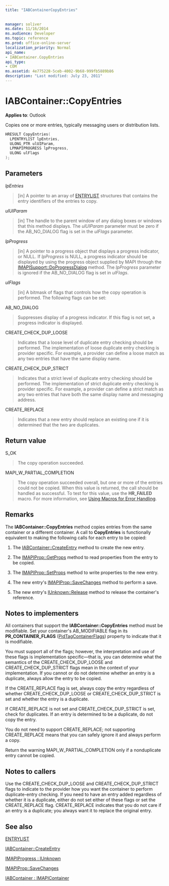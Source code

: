```yaml
---
title: "IABContainerCopyEntries"
 
 
manager: soliver
ms.date: 11/16/2014
ms.audience: Developer
ms.topic: reference
ms.prod: office-online-server
localization_priority: Normal
api_name:
- IABContainer.CopyEntries
api_type:
- COM
ms.assetid: 4e775228-5ceb-4002-9b68-999fb5889b86
description: "Last modified: July 23, 2011"
---
```


# IABContainer::CopyEntries

  
  
**Applies to**: Outlook 
  
Copies one or more entries, typically messaging users or distribution lists.
  
```cpp
HRESULT CopyEntries(
  LPENTRYLIST lpEntries,
  ULONG_PTR ulUIParam,
  LPMAPIPROGRESS lpProgress,
  ULONG ulFlags
);
```

## Parameters

 _lpEntries_
  
> [in] A pointer to an array of [ENTRYLIST](entrylist.md) structures that contains the entry identifiers of the entries to copy. 
    
 _ulUIParam_
  
> [in] The handle to the parent window of any dialog boxes or windows that this method displays. The  _ulUIParam_ parameter must be zero if the AB_NO_DIALOG flag is set in the  _ulFlags_ parameter. 
    
 _lpProgress_
  
> [in] A pointer to a progress object that displays a progress indicator, or NULL. If  _lpProgress_ is NULL, a progress indicator should be displayed by using the progress object supplied by MAPI through the [IMAPISupport::DoProgressDialog](imapisupport-doprogressdialog.md) method. The  _lpProgress_ parameter is ignored if the AB_NO_DIALOG flag is set in  _ulFlags_.
    
 _ulFlags_
  
> [in] A bitmask of flags that controls how the copy operation is performed. The following flags can be set:
    
AB_NO_DIALOG 
  
> Suppresses display of a progress indicator. If this flag is not set, a progress indicator is displayed.
    
CREATE_CHECK_DUP_LOOSE 
  
> Indicates that a loose level of duplicate entry checking should be performed. The implementation of loose duplicate entry checking is provider specific. For example, a provider can define a loose match as any two entries that have the same display name.
    
CREATE_CHECK_DUP_STRICT 
  
> Indicates that a strict level of duplicate entry checking should be performed. The implementation of strict duplicate entry checking is provider specific. For example, a provider can define a strict match as any two entries that have both the same display name and messaging address.
    
CREATE_REPLACE 
  
> Indicates that a new entry should replace an existing one if it is determined that the two are duplicates.
    
## Return value

S_OK 
  
> The copy operation succeeded.
    
MAPI_W_PARTIAL_COMPLETION 
  
> The copy operation succeeded overall, but one or more of the entries could not be copied. When this value is returned, the call should be handled as successful. To test for this value, use the **HR_FAILED** macro. For more information, see [Using Macros for Error Handling](using-macros-for-error-handling.md).
    
## Remarks

The **IABContainer::CopyEntries** method copies entries from the same container or a different container. A call to **CopyEntries** is functionally equivalent to making the following calls for each entry to be copied: 
  
1. The [IABContainer::CreateEntry](iabcontainer-createentry.md) method to create the new entry. 
    
2. The [IMAPIProp::GetProps](imapiprop-getprops.md) method to read properties from the entry to be copied. 
    
3. The [IMAPIProp::SetProps](imapiprop-setprops.md) method to write properties to the new entry. 
    
4. The new entry's [IMAPIProp::SaveChanges](imapiprop-savechanges.md) method to perform a save. 
    
5. The new entry's [IUnknown::Release](http://msdn.microsoft.com/en-us/library/ms682317%28VS.85%29.aspx) method to release the container's reference. 
    
## Notes to implementers

All containers that support the **IABContainer::CopyEntries** method must be modifiable. Set your container's AB_MODIFIABLE flag in its **PR_CONTAINER_FLAGS** ([PidTagContainerFlags](pidtagcontainerflags-canonical-property.md)) property to indicate that it is modifiable. 
  
You must support all of the flags; however, the interpretation and use of these flags is implementation specific—that is, you can determine what the semantics of the CREATE_CHECK_DUP_LOOSE and CREATE_CHECK_DUP_STRICT flags mean in the context of your implementation. If you cannot or do not determine whether an entry is a duplicate, always allow the entry to be copied. 
  
If the CREATE_REPLACE flag is set, always copy the entry regardless of whether CREATE_CHECK_DUP_LOOSE or CREATE_CHECK_DUP_STRICT is set and whether the entry is a duplicate. 
  
If CREATE_REPLACE is not set and CREATE_CHECK_DUP_STRICT is set, check for duplicates. If an entry is determined to be a duplicate, do not copy the entry. 
  
You do not need to support CREATE_REPLACE; not supporting CREATE_REPLACE means that you can safely ignore it and always perform a copy. 
  
Return the warning MAPI_W_PARTIAL_COMPLETION only if a nonduplicate entry cannot be copied. 
  
## Notes to callers

Use the CREATE_CHECK_DUP_LOOSE and CREATE_CHECK_DUP_STRICT flags to indicate to the provider how you want the container to perform duplicate-entry checking. If you need to have an entry added regardless of whether it is a duplicate, either do not set either of these flags or set the CREATE_REPLACE flag. CREATE_REPLACE indicates that you do not care if an entry is a duplicate; you always want it to replace the original entry. 
  
## See also



[ENTRYLIST](entrylist.md)
  
[IABContainer::CreateEntry](iabcontainer-createentry.md)
  
[IMAPIProgress : IUnknown](imapiprogressiunknown.md)
  
[IMAPIProp::SaveChanges](imapiprop-savechanges.md)
  
[IABContainer : IMAPIContainer](iabcontainerimapicontainer.md)

